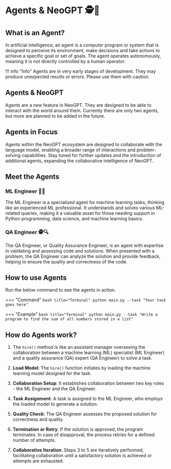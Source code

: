 # __Agents & NeoGPT 🕵️🤖__

## What is an Agent?

In artificial intelligence, an agent is a computer program or system that is designed to perceive its environment, make decisions and take actions to achieve a specific goal or set of goals. The agent operates autonomously, meaning it is not directly controlled by a human operator.

!!! info "Info"
    Agents are in very early stages of development. They may produce unexpected results or errors. Please use them with caution.

## Agents & NeoGPT

Agents are a new feature in NeoGPT. They are designed to be able to interact with the world around them. Currently there are only two agents, but more are planned to be added in the future.

## Agents in Focus

Agents within the NeoGPT ecosystem are designed to collaborate with the language model, enabling a broader range of interactions and problem-solving capabilities. Stay tuned for further updates and the introduction of additional agents, expanding the collaborative intelligence of NeoGPT.

## Meet the Agents

### __ML Engineer 🤖🧠__

The ML Engineer is a specialized agent for machine learning tasks, thinking like an experienced ML professional. It understands and solves various ML-related queries, making it a valuable asset for those needing support in Python programming, data science, and machine learning basics.

### __QA Engineer 🕵️🔍__

The QA Engineer, or Quality Assurance Engineer, is an agent with expertise in validating and assessing code and solutions. When presented with a problem, the QA Engineer can analyze the solution and provide feedback, helping to ensure the quality and correctness of the code.


## How to use Agents

Run the below command to see the agents in action.

=== "Command"
    ```bash title="Terminal"
    python main.py --task "Your task goes here"
    ```

=== "Example"
    ```bash title="Terminal"
    python main.py --task "Write a program to find the sum of all numbers stored in a list"
    ```


## How do Agents work?

1. The `hire()` method is like an assistant manager overseeing the collaboration between a machine learning (ML) specialist (ML Engineer) and a quality assurance (QA) expert (QA Engineer) to solve a task.

2. __Load Model__: The `hire()` function initiates by loading the machine learning model designed for the task.

3. __Collaboration Setup__: It establishes collaboration between two key roles - the ML Engineer and the QA Engineer.

4. __Task Assignment__: A task is assigned to the ML Engineer, who employs the loaded model to generate a solution.

5. __Quality Check__: The QA Engineer assesses the proposed solution for correctness and quality.

6. __Termination or Retry__: If the solution is approved, the program terminates. In case of disapproval, the process retries for a defined number of attempts.

7. __Collaborative Iteration__: Steps 3 to 5 are iteratively performed, facilitating collaboration until a satisfactory solution is achieved or attempts are exhausted.

